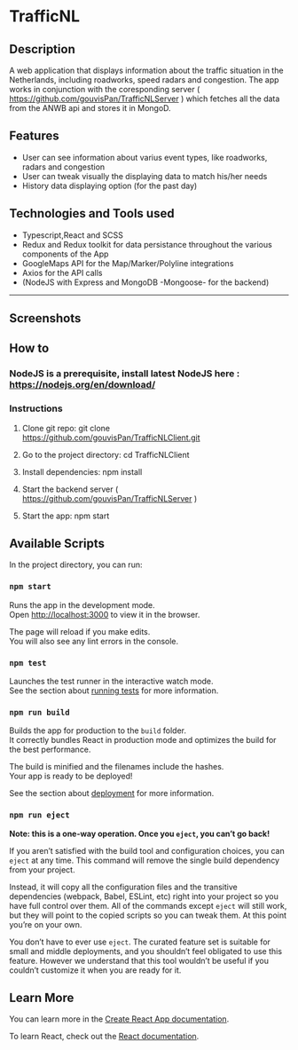 # TrafficNL

## Description 

A web application that displays information about the traffic situation in the Netherlands, including roadworks, speed radars and congestion. The app works in  conjunction with the coresponding server ( https://github.com/gouvisPan/TrafficNLServer ) which fetches all the data from the ANWB api and stores it in MongoD.


## Features
- User can see information about varius event types, like roadworks, radars and congestion
- User can tweak visually the displaying data to match his/her needs  
- History data displaying option (for the past day)


## Technologies and Tools used
- Typescript,React and SCSS 
- Redux and Redux toolkit for data persistance throughout the various components of the App
- GoogleMaps API for the Map/Marker/Polyline integrations
- Axios for the API calls
- (NodeJS with Express and MongoDB -Mongoose- for the backend)

---

## Screenshots


## How to
### NodeJS is a prerequisite, install latest NodeJS here : https://nodejs.org/en/download/

### Instructions
1) Clone git repo: git clone https://github.com/gouvisPan/TrafficNLClient.git

2) Go to the project directory: cd TrafficNLClient

3) Install dependencies: npm install
 
4) Start the backend server ( https://github.com/gouvisPan/TrafficNLServer )

5) Start the app: npm start


## Available Scripts

In the project directory, you can run:

### `npm start`

Runs the app in the development mode.\
Open [http://localhost:3000](http://localhost:3000) to view it in the browser.

The page will reload if you make edits.\
You will also see any lint errors in the console.

### `npm test`

Launches the test runner in the interactive watch mode.\
See the section about [running tests](https://facebook.github.io/create-react-app/docs/running-tests) for more information.

### `npm run build`

Builds the app for production to the `build` folder.\
It correctly bundles React in production mode and optimizes the build for the best performance.

The build is minified and the filenames include the hashes.\
Your app is ready to be deployed!

See the section about [deployment](https://facebook.github.io/create-react-app/docs/deployment) for more information.

### `npm run eject`

**Note: this is a one-way operation. Once you `eject`, you can’t go back!**

If you aren’t satisfied with the build tool and configuration choices, you can `eject` at any time. This command will remove the single build dependency from your project.

Instead, it will copy all the configuration files and the transitive dependencies (webpack, Babel, ESLint, etc) right into your project so you have full control over them. All of the commands except `eject` will still work, but they will point to the copied scripts so you can tweak them. At this point you’re on your own.

You don’t have to ever use `eject`. The curated feature set is suitable for small and middle deployments, and you shouldn’t feel obligated to use this feature. However we understand that this tool wouldn’t be useful if you couldn’t customize it when you are ready for it.

## Learn More

You can learn more in the [Create React App documentation](https://facebook.github.io/create-react-app/docs/getting-started).

To learn React, check out the [React documentation](https://reactjs.org/).
